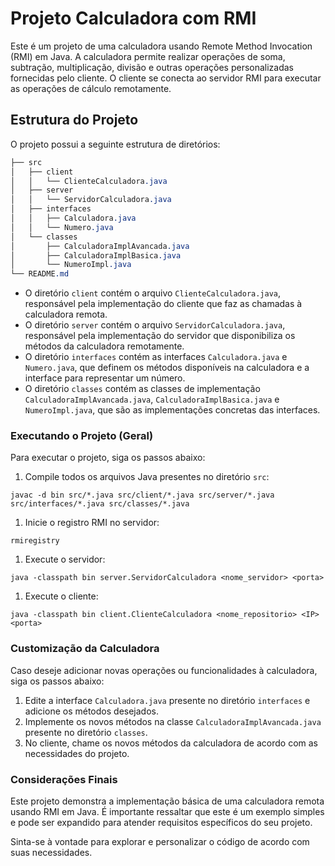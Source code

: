 # Projeto Calculadora com RMI

Este é um projeto de uma calculadora usando Remote Method Invocation (RMI) em Java. A calculadora permite realizar operações de soma, subtração, multiplicação, divisão e outras operações personalizadas fornecidas pelo cliente. O cliente se conecta ao servidor RMI para executar as operações de cálculo remotamente.

## Estrutura do Projeto

O projeto possui a seguinte estrutura de diretórios:

```css
├── src
│   ├── client
│   │   └── ClienteCalculadora.java
│   ├── server
│   │   └── ServidorCalculadora.java
│   ├── interfaces
│   │   ├── Calculadora.java
│   │   └── Numero.java
│   └── classes
│       ├── CalculadoraImplAvancada.java
│       ├── CalculadoraImplBasica.java
│       └── NumeroImpl.java
└── README.md
```

- O diretório `client` contém o arquivo `ClienteCalculadora.java`, responsável pela implementação do cliente que faz as chamadas à calculadora remota.
- O diretório `server` contém o arquivo `ServidorCalculadora.java`, responsável pela implementação do servidor que disponibiliza os métodos da calculadora remotamente.
- O diretório `interfaces` contém as interfaces `Calculadora.java` e `Numero.java`, que definem os métodos disponíveis na calculadora e a interface para representar um número.
- O diretório `classes` contém as classes de implementação `CalculadoraImplAvancada.java`, `CalculadoraImplBasica.java` e `NumeroImpl.java`, que são as implementações concretas das interfaces.

### Executando o Projeto (Geral)

Para executar o projeto, siga os passos abaixo:

1. Compile todos os arquivos Java presentes no diretório `src`:

```shell
javac -d bin src/*.java src/client/*.java src/server/*.java src/interfaces/*.java src/classes/*.java
```

1. Inicie o registro RMI no servidor:

```shell
rmiregistry
```

1. Execute o servidor:

```shell
java -classpath bin server.ServidorCalculadora <nome_servidor> <porta>
```

1. Execute o cliente:

```shell
java -classpath bin client.ClienteCalculadora <nome_repositorio> <IP> <porta>
```

### Customização da Calculadora

Caso deseje adicionar novas operações ou funcionalidades à calculadora, siga os passos abaixo:

1. Edite a interface `Calculadora.java` presente no diretório `interfaces` e adicione os métodos desejados.
2. Implemente os novos métodos na classe `CalculadoraImplAvancada.java` presente no diretório `classes`.
3. No cliente, chame os novos métodos da calculadora de acordo com as necessidades do projeto.

### Considerações Finais

Este projeto demonstra a implementação básica de uma calculadora remota usando RMI em Java. É importante ressaltar que este é um exemplo simples e pode ser expandido para atender requisitos específicos do seu projeto.

Sinta-se à vontade para explorar e personalizar o código de acordo com suas necessidades.
